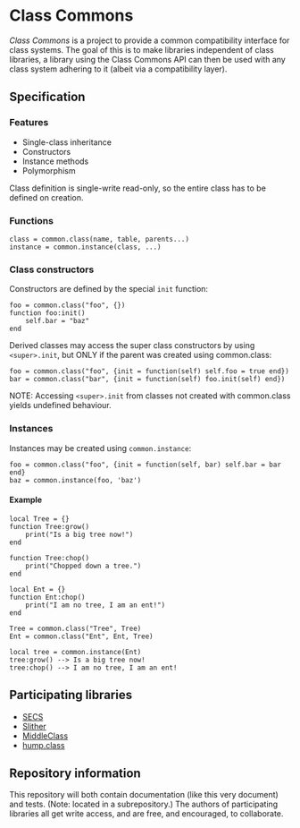 # Class Commons #
*Class Commons* is a project to provide a common compatibility interface for class systems. The goal of this is to make libraries independent of class libraries, a library using the Class Commons API can then be used with any class system adhering to it (albeit via a compatibility layer).

## Specification ##

### Features ###
* Single-class inheritance
* Constructors
* Instance methods
* Polymorphism

Class definition is single-write read-only, so the entire class has to be defined on creation.

### Functions ###
	class = common.class(name, table, parents...)
	instance = common.instance(class, ...)

### Class constructors ###
Constructors are defined by the special `init` function:

	foo = common.class("foo", {})
	function foo:init()
		self.bar = "baz"
	end

Derived classes may access the super class constructors by using `<super>.init`, but
ONLY if the parent was created using common.class:

	foo = common.class("foo", {init = function(self) self.foo = true end})
	bar = common.class("bar", {init = function(self) foo.init(self) end})

NOTE: Accessing `<super>.init` from classes not created with common.class yields
      undefined behaviour.

### Instances ###
Instances may be created using `common.instance`:

	foo = common.class("foo", {init = function(self, bar) self.bar = bar end}
	baz = common.instance(foo, 'baz')

#### Example ####
	local Tree = {}
	function Tree:grow()
		print("Is a big tree now!")
	end

	function Tree:chop()
		print("Chopped down a tree.")
	end

	local Ent = {}
	function Ent:chop()
		print("I am no tree, I am an ent!")
	end
	
	Tree = common.class("Tree", Tree)
	Ent = common.class("Ent", Ent, Tree)

	local tree = common.instance(Ent)
	tree:grow() --> Is a big tree now!
	tree:chop() --> I am no tree, I am an ent!

## Participating libraries ##
* [SECS][]
* [Slither][]
* [MiddleClass][]
* [hump.class][]

## Repository information ##
This repository will both contain documentation (like this very document) and tests. (Note: located in a subrepository.)
The authors of participating libraries all get write access, and are free, and encouraged, to collaborate.

[SECS]: http://love2d.org/wiki/Simple_Educative_Class_System
[Slither]: http://bitbucket.org/bartbes/slither
[MiddleClass]: http://github.com/kikito/middleclass/wiki
[hump.class]: http://vrld.github.com/hump/#class

